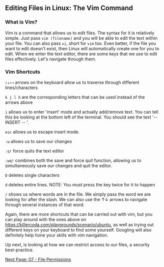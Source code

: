 ## Editing Files in Linux: The Vim Command

### What is Vim?

Vim is a command that allows us to edit files. The syntax for it is relatively simple. Just pass ```vim (filename)``` and you will be able to edit the text within your file. You can also pass ```vi```, short for ```vim``` too. Even better, if the file you want to edit doesn't exist, then Linux will automatically create one for you to edit. When we enter the text editor, there are some keys that we use to edit files effectively. Let's navigate through them.

### Vim Shortcuts

```↑↓←→``` arrows on the keyboard allow us to traverse through different lines/characters

```k j l h``` are the corresponding letters that can be used instead of the arrows above

```i``` allows us to enter 'insert' mode and actually add/remove text. You can tell this be looking at the bottom left of the terminal. You should see the text '-- INSERT -- '.

```esc``` allows us to escape insert mode.

```:w``` allows us to save our changes

```:q!``` force quits the text editor

```:wq!``` combines both the save and force quit function, allowing us to simultaneously save our changes and quit the editor.

```D``` deletes single characters

```d``` deletes entire lines. NOTE: You must press the key twice for it to happen

```/``` shows us where words are in the file. We simply pass the word we are looking for after the slash. We can also use the ↑↓ arrows to navigate through several instances of that word.

Again, there are more shortcuts that can be carried out with vim, but you can play around with the ones above on https://killercoda.com/playgrounds/scenario/ubuntu, as well as trying out different keys on your keyboard to find some yourself. Googling will also definitely help hone your skills with vim navigation.

Up next, is looking at how we can restrict access to our files, a security best-practice.

[Next Page: 07 - File Permissions](https://github.com/SiadA2/DevOps-Learning-Path/tree/main/Linux/File-Permissions)